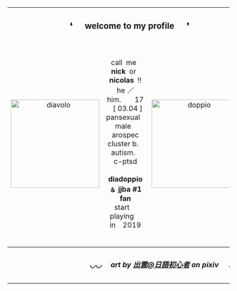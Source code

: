 <table align="center">
  <tr>
    <th align="center" colspan="3""><b><h3> ❛  welcome to my profile  ❜</h3><b></th>
  </tr>
  <tr>
    <td><p align="center"><img src="https://i.postimg.cc/Dy6Y2DHd/gray.png" width="200" alt="diavolo">
   </td>
     <td>
<br><p align="center">
</u>call me <b>nick</b> or <b>nicolas</b> !! <br>
he  ／ him.    17  [ 03.04 ]<br>
pansexual  male  arospec<br>
cluster b.  autism.  c-ptsd<br>
<br>
<b>diadoppio ﹠ jjba #1 fan</b><br>
start playing in 2019
</p><br>
     </td>
    <td><p align="center"><img src="https://i.postimg.cc/4dpBjFpc/tumblr-25d3269fed920b213f557361dd06affd-0128f394-400.png" width="200" alt="doppio"></p>
  </tr>
        <tr>
    <th align="right" colspan="3""><h5>◡◡  art by <a href="https://www.pixiv.net/en/users/38955352">出雲@日語初心者</a> on pixiv ！！</h5></th>
  </tr>
</table>
